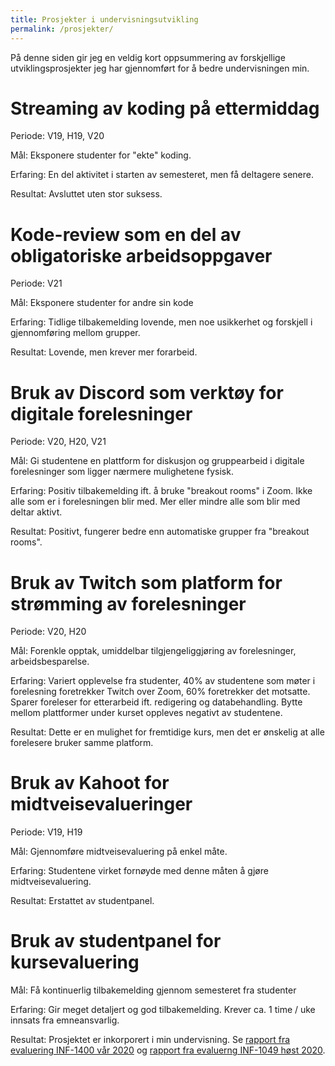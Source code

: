 ```yaml
---
title: Prosjekter i undervisningsutvikling
permalink: /prosjekter/
---
```


På denne siden gir jeg en veldig kort oppsummering av forskjellige utviklingsprosjekter
jeg har gjennomført for å bedre undervisningen min.

# Streaming av koding på ettermiddag

Periode: V19, H19, V20

Mål: Eksponere studenter for "ekte" koding.

Erfaring: En del aktivitet i starten av semesteret, men få deltagere senere.

Resultat: Avsluttet uten stor suksess.


# Kode-review som en del av obligatoriske arbeidsoppgaver

Periode: V21

Mål: Eksponere studenter for andre sin kode

Erfaring: Tidlige tilbakemelding lovende, men noe usikkerhet og forskjell i gjennomføring mellom grupper.

Resultat: Lovende, men krever mer forarbeid.


# Bruk av Discord som verktøy for digitale forelesninger

Periode: V20, H20, V21

Mål: Gi studentene en plattform for diskusjon og gruppearbeid i digitale forelesninger som ligger nærmere mulighetene fysisk.

Erfaring: Positiv tilbakemelding ift. å bruke "breakout rooms" i Zoom. Ikke alle som er i forelesningen blir med. Mer eller mindre alle som blir med deltar aktivt.

Resultat: Positivt, fungerer bedre enn automatiske grupper fra "breakout rooms".

# Bruk av Twitch som platform for strømming av forelesninger

Periode: V20, H20

Mål: Forenkle opptak, umiddelbar tilgjengeliggjøring av forelesninger, arbeidsbesparelse.

Erfaring: Variert opplevelse fra studenter, 40% av studentene som møter i forelesning foretrekker Twitch over Zoom, 60% foretrekker det motsatte. Sparer foreleser for etterarbeid ift. redigering og databehandling. Bytte mellom plattformer under kurset oppleves negativt av studentene.

Resultat: Dette er en mulighet for fremtidige kurs, men det er ønskelig at alle forelesere bruker samme platform.


# Bruk av Kahoot for midtveisevalueringer

Periode: V19, H19

Mål: Gjennomføre midtveisevaluering på enkel måte.

Erfaring: Studentene virket fornøyde med denne måten å gjøre midtveisevaluering.

Resultat: Erstattet av studentpanel.


# Bruk av studentpanel for kursevaluering

Mål: Få kontinuerlig tilbakemelding gjennom semesteret fra studenter

Erfaring: Gir meget detaljert og god tilbakemelding. Krever ca. 1 time / uke innsats fra emneansvarlig.

Resultat: Prosjektet er inkorporert i min undervisning. Se [rapport fra evaluering INF-1400 vår 2020](/PedagogiskMappe/inf-1400-2020/) og [rapport fra evaluerng INF-1049 høst 2020](/PedagogiskMappe/inf-1049-2020/).
